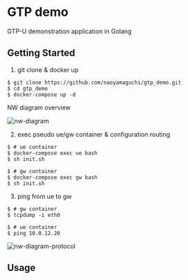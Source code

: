 # GTP demo
GTP-U demonstration application in Golang

## Getting Started
1. git clone & docker up
```
$ git clone https://github.com/naoyamaguchi/gtp_demo.git
$ cd gtp_demo
$ docker-compose up -d
```
 NW diagram overview 

![nw-diagram](https://raw.githubusercontent.com/naoyamaguchi/gtp_demo/images/nwdiagram.png)

2. exec pseudo ue/gw container & configuration routing
```
$ # ue container
$ docker-compose exec ue bash
$ sh init.sh

$ # gw container
$ docker-compose exec gw bash
$ sh init.sh
```
3. ping from ue to gw
```
$ # gw container
$ tcpdump -i eth0

$ # ue container
$ ping 10.0.12.20
```
![nw-diagram-protocol](https://raw.githubusercontent.com/naoyamaguchi/gtp_demo/images/nwdiagram-protocol.png)

## Usage

